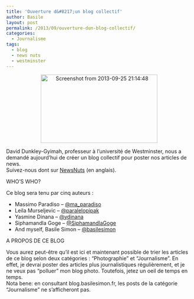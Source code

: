 ```yaml
---
title: 'Ouverture d&#8217;un blog collectif'
author: Basile
layout: post
permalink: /2013/09/ouverture-dun-blog-collectif/
categories:
  - Journalisme
tags:
  - blog
  - news nuts
  - westminster
---
```

<p style="text-align: center;">
  <a href="http://blog.basilesimon.fr/wp-content/uploads/Screenshot-from-2013-09-25-211448.png"><img class="size-full wp-image-2344 aligncenter" alt="Screenshot from 2013-09-25 21:14:48" src="http://blog.basilesimon.fr/wp-content/uploads/Screenshot-from-2013-09-25-211448.png" width="316" height="186" /></a>
</p>

David Dunkley-Gyimah, professeur à l&#8217;université de Westminster, nous a demandé aujourd&#8217;hui de créer un blog collectif pour poster nos articles de news.  
Suivez-nous dont sur [NewsNuts][1] (en anglais).

WHO&#8217;S WHO?

Ce blog sera tenu par cinq auteurs :

*   Massimo Paradiso – [@ma_paradiso][2]
*   Leila Murseljevic – [@paralelopipak][3]
*   Yasmine Dinana – [@ydinana][4]
*   Siphamandla Goge – [@SiphamandlaGoge][5]
*   And myself, Basile Simon – [@basilesimon][6]

A PROPOS DE CE BLOG

Vous aurez peut-être qu&#8217;il est ici et maintenant possible de trier les articles de ce blog selon deux catégories : &#8220;Photographie&#8221; et &#8220;Journalisme&#8221;. En effet, je devrai poster des articles plus journalistiques régulièrement, et je ne veux pas &#8220;polluer&#8221; mon blog photo. Toutefois, jetez un oeil de temps en temps.  
Nota bene: en consultant blog.basilesimon.fr, les posts de la catégorie &#8220;Journalisme&#8221; ne s&#8217;afficheront pas. 

<div class="wp_plus_one_button" style="margin: 0 8px 8px 0; float:left; ">
  <g:plusone count="false" href="http://blog.basilesimon.fr/2013/09/ouverture-dun-blog-collectif/" callback="wp_plus_one_handler"></g:plusone>
</div>

 [1]: http://newsnuts.wordpress.com/
 [2]: http://www.twitter.com/ma_paradiso
 [3]: http://www.twitter.com/paralelopipak
 [4]: http://www.twitter.com/ydinana
 [5]: http://www.twitter.com/SiphamandlaGoge
 [6]: http://www.twitter.com/basilesimon